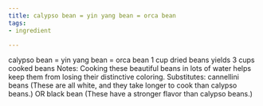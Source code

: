 ```yaml
---
title: calypso bean = yin yang bean = orca bean
tags:
- ingredient

---
```

calypso bean = yin yang bean = orca bean 1 cup dried beans yields 3 cups cooked beans Notes: Cooking these beautiful beans in lots of water helps keep them from losing their distinctive coloring. Substitutes: cannellini beans (These are all white, and they take longer to cook than calypso beans.) OR black bean (These have a stronger flavor than calypso beans.)
